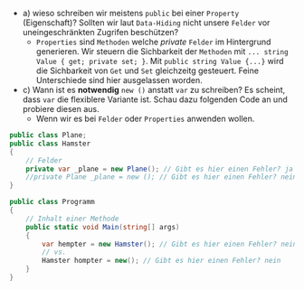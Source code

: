 ﻿* a) wieso schreiben wir meistens ``public`` bei einer ``Property`` (Eigenschaft)? Sollten wir laut ``Data-Hiding`` nicht unsere ``Felder`` vor uneingeschränkten Zugrifen beschützen? 
    * ``Properties`` sind ``Methoden`` welche *private* ``Felder`` im Hintergrund generieren. Wir steuern die Sichbarkeit der ``Methoden`` mit ``... string Value { get; private set; }``. Mit ``public string Value {...}`` wird die Sichbarkeit von ``Get`` und ``Set`` gleichzeitg gesteuert. Feine Unterschiede sind hier ausgelassen worden.
* c) Wann ist es **notwendig** ``new ()`` anstatt ``var`` zu schreiben? Es scheint, dass ``var`` die flexiblere Variante ist. Schau dazu folgenden Code an und probiere diesen aus.
    * Wenn wir es bei ``Felder`` oder ``Properties`` anwenden wollen.

```csharp
public class Plane;
public class Hamster
{
    // Felder
    private var _plane = new Plane(); // Gibt es hier einen Fehler? ja
    //private Plane _plane = new (); // Gibt es hier einen Fehler? nein
}

public class Programm
{
    // Inhalt einer Methode
    public static void Main(string[] args)
    {
        var hempter = new Hamster(); // Gibt es hier einen Fehler? nein
        // vs.
        Hamster hompter = new(); // Gibt es hier einen Fehler? nein
    }
}
```